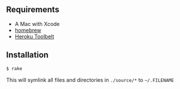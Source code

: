 ## Requirements

- A Mac with Xcode
- [homebrew][1]
- [Heroku Toolbelt][2]

[1]: http://brew.sh/
[2]: https://toolbelt.heroku.com

## Installation

```bash
$ rake
```

This will symlink all files and directories in `./source/*` to `~/.FILENAME`
